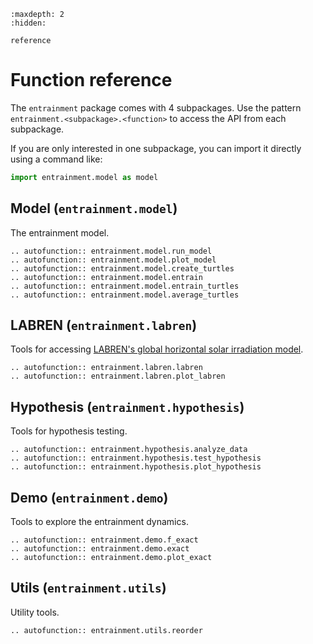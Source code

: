 ```{toctree}
:maxdepth: 2
:hidden:

reference
```

# Function reference

The `entrainment` package comes with 4 subpackages. Use the pattern  `entrainment.<subpackage>.<function>` to access the API from each subpackage.

If you are only interested in one subpackage, you can import it directly using a command like:

``` python
import entrainment.model as model
```

## Model (`entrainment.model`)

The entrainment model.

```{eval-rst}
.. autofunction:: entrainment.model.run_model
.. autofunction:: entrainment.model.plot_model
.. autofunction:: entrainment.model.create_turtles
.. autofunction:: entrainment.model.entrain
.. autofunction:: entrainment.model.entrain_turtles
.. autofunction:: entrainment.model.average_turtles
```

## LABREN (`entrainment.labren`)

Tools for accessing [LABREN's global horizontal solar irradiation model](http://labren.ccst.inpe.br/atlas_2017.html).

```{eval-rst}
.. autofunction:: entrainment.labren.labren
.. autofunction:: entrainment.labren.plot_labren
```

## Hypothesis (`entrainment.hypothesis`)

Tools for hypothesis testing.

```{eval-rst}
.. autofunction:: entrainment.hypothesis.analyze_data
.. autofunction:: entrainment.hypothesis.test_hypothesis
.. autofunction:: entrainment.hypothesis.plot_hypothesis
```

## Demo (`entrainment.demo`)

Tools to explore the entrainment dynamics.

```{eval-rst}
.. autofunction:: entrainment.demo.f_exact
.. autofunction:: entrainment.demo.exact
.. autofunction:: entrainment.demo.plot_exact
```

## Utils (`entrainment.utils`)

Utility tools.

```{eval-rst}
.. autofunction:: entrainment.utils.reorder
```
